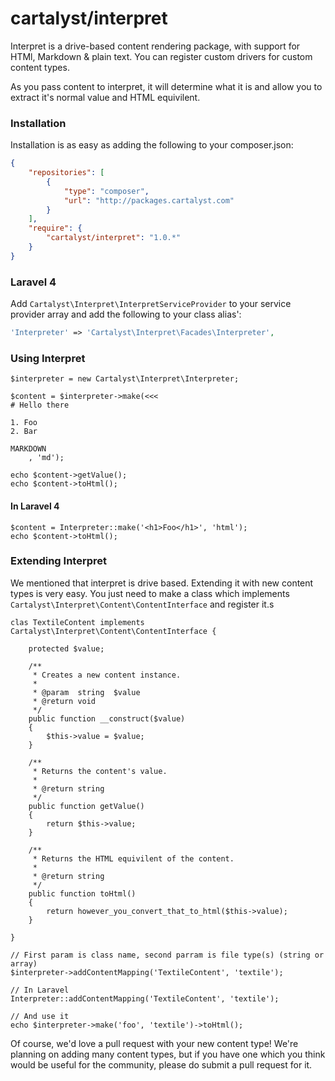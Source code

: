 # cartalyst/interpret

Interpret is a drive-based content rendering package, with support for HTMl, Markdown & plain text. You can register custom drivers for custom content types.

As you pass content to interpret, it will determine what it is and allow you to extract it's normal value and HTML equivilent.

### Installation

Installation is as easy as adding the following to your composer.json:

```json
{
    "repositories": [
        {
            "type": "composer",
            "url": "http://packages.cartalyst.com"
        }
    ],
    "require": {
        "cartalyst/interpret": "1.0.*"
    }
}
```

### Laravel 4

Add `Cartalyst\Interpret\InterpretServiceProvider` to your service provider array and add the following to your class alias':

```php
'Interpreter' => 'Cartalyst\Interpret\Facades\Interpreter',
```

### Using Interpret

```
$interpreter = new Cartalyst\Interpret\Interpreter;

$content = $interpreter->make(<<<
# Hello there

1. Foo
2. Bar

MARKDOWN
    , 'md');

echo $content->getValue();
echo $content->toHtml();
```

#### In Laravel 4

```
$content = Interpreter::make('<h1>Foo</h1>', 'html');
echo $content->toHtml();
```

### Extending Interpret

We mentioned that interpret is drive based. Extending it with new content types is very easy. You just need to make a class which implements `Cartalyst\Interpret\Content\ContentInterface` and register it.s

```
clas TextileContent implements Cartalyst\Interpret\Content\ContentInterface {

    protected $value;

    /**
     * Creates a new content instance.
     *
     * @param  string  $value
     * @return void
     */
    public function __construct($value)
    {
        $this->value = $value;
    }

    /**
     * Returns the content's value.
     *
     * @return string
     */
    public function getValue()
    {
        return $this->value;
    }

    /**
     * Returns the HTML equivilent of the content.
     *
     * @return string
     */
    public function toHtml()
    {
        return however_you_convert_that_to_html($this->value);
    }

}

// First param is class name, second parram is file type(s) (string or array)
$interpreter->addContentMapping('TextileContent', 'textile');

// In Laravel
Interpreter::addContentMapping('TextileContent', 'textile');

// And use it
echo $interpreter->make('foo', 'textile')->toHtml();
```

Of course, we'd love a pull request with your new content type! We're planning on adding many content types, but if you have one which you think would be useful for the community, please do submit a pull request for it.

